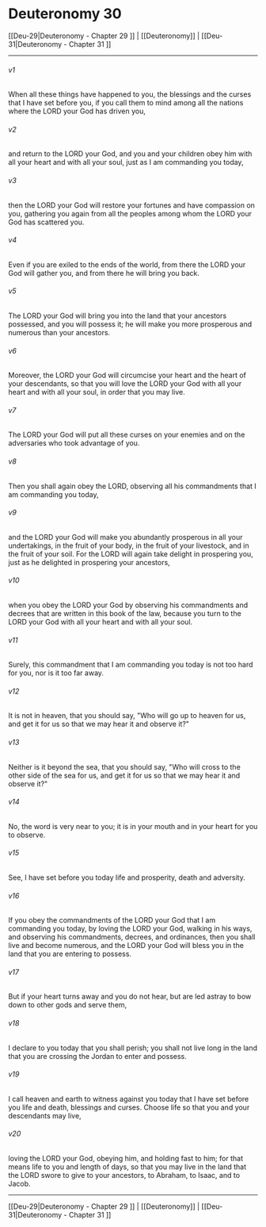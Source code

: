 # Deuteronomy 30

[[Deu-29|Deuteronomy - Chapter 29 ]] | [[Deuteronomy]] | [[Deu-31|Deuteronomy - Chapter 31 ]]
***

###### v1
When all these things have happened to you, the blessings and the curses that I have set before you, if you call them to mind among all the nations where the LORD your God has driven you,
###### v2
and return to the LORD your God, and you and your children obey him with all your heart and with all your soul, just as I am commanding you today,
###### v3
then the LORD your God will restore your fortunes and have compassion on you, gathering you again from all the peoples among whom the LORD your God has scattered you.
###### v4
Even if you are exiled to the ends of the world, from there the LORD your God will gather you, and from there he will bring you back.
###### v5
The LORD your God will bring you into the land that your ancestors possessed, and you will possess it; he will make you more prosperous and numerous than your ancestors.
###### v6
Moreover, the LORD your God will circumcise your heart and the heart of your descendants, so that you will love the LORD your God with all your heart and with all your soul, in order that you may live.
###### v7
The LORD your God will put all these curses on your enemies and on the adversaries who took advantage of you.
###### v8
Then you shall again obey the LORD, observing all his commandments that I am commanding you today,
###### v9
and the LORD your God will make you abundantly prosperous in all your undertakings, in the fruit of your body, in the fruit of your livestock, and in the fruit of your soil. For the LORD will again take delight in prospering you, just as he delighted in prospering your ancestors,
###### v10
when you obey the LORD your God by observing his commandments and decrees that are written in this book of the law, because you turn to the LORD your God with all your heart and with all your soul.
###### v11
Surely, this commandment that I am commanding you today is not too hard for you, nor is it too far away.
###### v12
It is not in heaven, that you should say, "Who will go up to heaven for us, and get it for us so that we may hear it and observe it?"
###### v13
Neither is it beyond the sea, that you should say, "Who will cross to the other side of the sea for us, and get it for us so that we may hear it and observe it?"
###### v14
No, the word is very near to you; it is in your mouth and in your heart for you to observe.
###### v15
See, I have set before you today life and prosperity, death and adversity.
###### v16
If you obey the commandments of the LORD your God that I am commanding you today, by loving the LORD your God, walking in his ways, and observing his commandments, decrees, and ordinances, then you shall live and become numerous, and the LORD your God will bless you in the land that you are entering to possess.
###### v17
But if your heart turns away and you do not hear, but are led astray to bow down to other gods and serve them,
###### v18
I declare to you today that you shall perish; you shall not live long in the land that you are crossing the Jordan to enter and possess.
###### v19
I call heaven and earth to witness against you today that I have set before you life and death, blessings and curses. Choose life so that you and your descendants may live,
###### v20
loving the LORD your God, obeying him, and holding fast to him; for that means life to you and length of days, so that you may live in the land that the LORD swore to give to your ancestors, to Abraham, to Isaac, and to Jacob.

***

[[Deu-29|Deuteronomy - Chapter 29 ]] | [[Deuteronomy]] | [[Deu-31|Deuteronomy - Chapter 31 ]]
